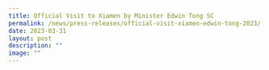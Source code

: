 ```yaml
---
title: Official Visit to Xiamen by Minister Edwin Tong SC
permalink: /news/press-releases/official-visit-xiamen-edwin-tong-2023/
date: 2023-03-31
layout: post
description: ""
image: ""
---
```

